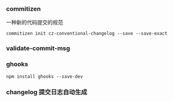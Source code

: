 ### commitizen

一种新的代码提交的规范
```text
commitizen init cz-conventional-changelog --save --save-exact
```


### validate-commit-msg


### ghooks

```
npm install ghooks --save-dev
```

### changelog 提交日志自动生成

